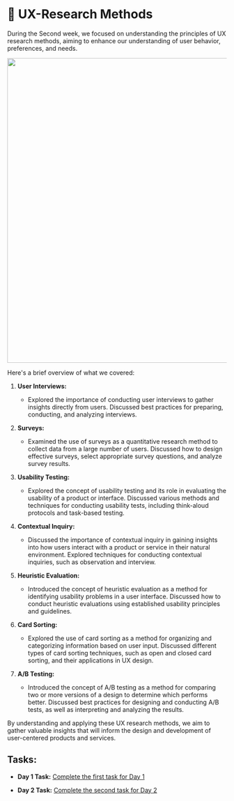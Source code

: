 # 🎨 UX-Research Methods

During the Second week, we focused on understanding the principles of UX research methods, aiming to enhance our understanding of user behavior, preferences, and needs.

<img src="https://drive.google.com/uc?id=1Cbtb7oc-Hj36NsjaUq9PdJX36gpS76AO" width="700">

Here's a brief overview of what we covered:

1. **User Interviews:**
   - Explored the importance of conducting user interviews to gather insights directly from users. Discussed best practices for preparing, conducting, and analyzing interviews.

2. **Surveys:**
   - Examined the use of surveys as a quantitative research method to collect data from a large number of users. Discussed how to design effective surveys, select appropriate survey questions, and analyze survey results.

3. **Usability Testing:**
   - Explored the concept of usability testing and its role in evaluating the usability of a product or interface. Discussed various methods and techniques for conducting usability tests, including think-aloud protocols and task-based testing.

4. **Contextual Inquiry:**
   - Discussed the importance of contextual inquiry in gaining insights into how users interact with a product or service in their natural environment. Explored techniques for conducting contextual inquiries, such as observation and interview.

5. **Heuristic Evaluation:**
   - Introduced the concept of heuristic evaluation as a method for identifying usability problems in a user interface. Discussed how to conduct heuristic evaluations using established usability principles and guidelines.

6. **Card Sorting:**
   - Explored the use of card sorting as a method for organizing and categorizing information based on user input. Discussed different types of card sorting techniques, such as open and closed card sorting, and their applications in UX design.

7. **A/B Testing:**
   - Introduced the concept of A/B testing as a method for comparing two or more versions of a design to determine which performs better. Discussed best practices for designing and conducting A/B tests, as well as interpreting and analyzing the results.

By understanding and applying these UX research methods, we aim to gather valuable insights that will inform the design and development of user-centered products and services.



## Tasks:

- **Day 1 Task:** [Complete the first task for Day 1](https://reinvented-horse-6c7.notion.site/UX-HW-b41512a8ceb9430f946b2cbfa4898546?pvs=4)

- **Day 2 Task:** [Complete the second task for Day 2](https://reinvented-horse-6c7.notion.site/UX-HW2-b06c42525c2c4081ad61fbd99446e4bf?pvs=4)

